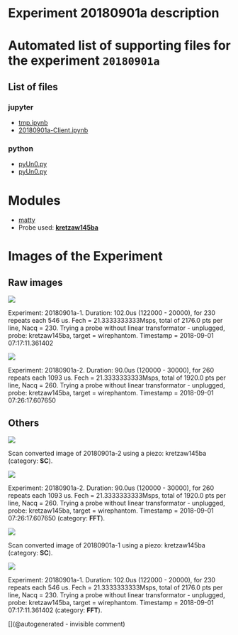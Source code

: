 # Experiment 20180901a description





# Automated list of supporting files for the __experiment `20180901a`__

## List of files

### jupyter

* [tmp.ipynb](/tmp.ipynb)
* [20180901a-Client.ipynb](/matty/20180901a/20180901a-Client.ipynb)


### python

* [pyUn0.py](/matty/20180901a/pyUn0.py)
* [pyUn0.py](/matty/20181031a/pyUn0.py)





# Modules

* [matty](/matty/)
* Probe used: __[kretzaw145ba](/include/probes/auto/kretzaw145ba.md)__




# Images of the Experiment

## Raw images

![](/matty/20180901a/images/2DArray_20180901a-1.jpg)

Experiment: 20180901a-1. Duration: 102.0us (122000 - 20000), for 230 repeats each 546 us. Fech = 21.3333333333Msps, total of 2176.0 pts per line, Nacq = 230. Trying a probe without linear transformator - unplugged, probe: kretzaw145ba, target = wirephantom. Timestamp = 2018-09-01 07:17:11.361402

![](/matty/20180901a/images/2DArray_20180901a-2.jpg)

Experiment: 20180901a-2. Duration: 90.0us (120000 - 30000), for 260 repeats each 1093 us. Fech = 21.3333333333Msps, total of 1920.0 pts per line, Nacq = 260. Trying a probe without linear transformator - unplugged, probe: kretzaw145ba, target = wirephantom. Timestamp = 2018-09-01 07:26:17.607650

## Others

![](/matty/20180901a/images/SC_20180901a-2-fft.jpg)

Scan converted image of 20180901a-2 using a piezo: kretzaw145ba (category: __SC__).

![](/matty/20180901a/images/Spectrum_20180901a-2.jpg)

Experiment: 20180901a-2. Duration: 90.0us (120000 - 30000), for 260 repeats each 1093 us. Fech = 21.3333333333Msps, total of 1920.0 pts per line, Nacq = 260. Trying a probe without linear transformator - unplugged, probe: kretzaw145ba, target = wirephantom. Timestamp = 2018-09-01 07:26:17.607650 (category: __FFT__).

![](/matty/20180901a/images/SC_20180901a-1-fft.jpg)

Scan converted image of 20180901a-1 using a piezo: kretzaw145ba (category: __SC__).

![](/matty/20180901a/images/Spectrum_20180901a-1.jpg)

Experiment: 20180901a-1. Duration: 102.0us (122000 - 20000), for 230 repeats each 546 us. Fech = 21.3333333333Msps, total of 2176.0 pts per line, Nacq = 230. Trying a probe without linear transformator - unplugged, probe: kretzaw145ba, target = wirephantom. Timestamp = 2018-09-01 07:17:11.361402 (category: __FFT__).










[](@autogenerated - invisible comment)